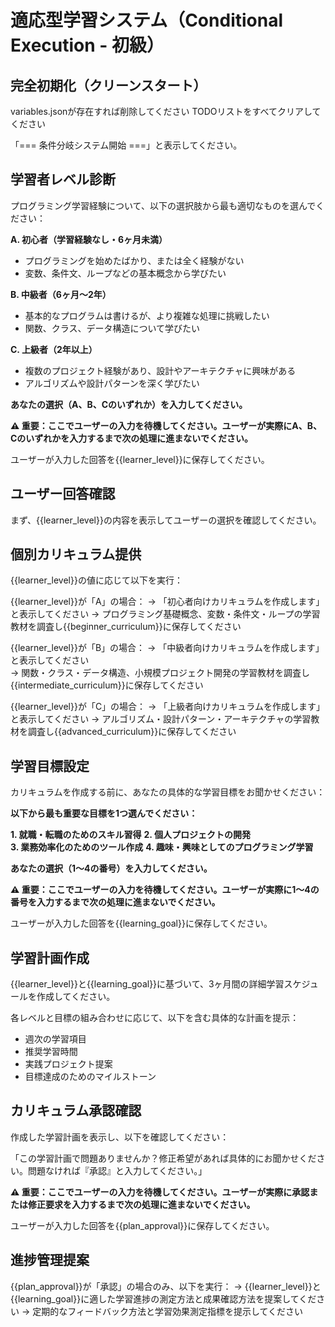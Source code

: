 # 適応型学習システム（Conditional Execution - 初級）

## 完全初期化（クリーンスタート）

variables.jsonが存在すれば削除してください
TODOリストをすべてクリアしてください

「=== 条件分岐システム開始 ===」と表示してください。

## 学習者レベル診断

プログラミング学習経験について、以下の選択肢から最も適切なものを選んでください：

**A. 初心者（学習経験なし・6ヶ月未満）**
- プログラミングを始めたばかり、または全く経験がない
- 変数、条件文、ループなどの基本概念から学びたい

**B. 中級者（6ヶ月〜2年）** 
- 基本的なプログラムは書けるが、より複雑な処理に挑戦したい
- 関数、クラス、データ構造について学びたい

**C. 上級者（2年以上）**
- 複数のプロジェクト経験があり、設計やアーキテクチャに興味がある
- アルゴリズムや設計パターンを深く学びたい

**あなたの選択（A、B、Cのいずれか）を入力してください。**

**⚠️ 重要：ここでユーザーの入力を待機してください。ユーザーが実際にA、B、Cのいずれかを入力するまで次の処理に進まないでください。**

ユーザーが入力した回答を{{learner_level}}に保存してください。

## ユーザー回答確認

まず、{{learner_level}}の内容を表示してユーザーの選択を確認してください。

## 個別カリキュラム提供

{{learner_level}}の値に応じて以下を実行：

{{learner_level}}が「A」の場合：
→ 「初心者向けカリキュラムを作成します」と表示してください
→ プログラミング基礎概念、変数・条件文・ループの学習教材を調査し{{beginner_curriculum}}に保存してください

{{learner_level}}が「B」の場合：
→ 「中級者向けカリキュラムを作成します」と表示してください  
→ 関数・クラス・データ構造、小規模プロジェクト開発の学習教材を調査し{{intermediate_curriculum}}に保存してください

{{learner_level}}が「C」の場合：
→ 「上級者向けカリキュラムを作成します」と表示してください
→ アルゴリズム・設計パターン・アーキテクチャの学習教材を調査し{{advanced_curriculum}}に保存してください 
## 学習目標設定

カリキュラムを作成する前に、あなたの具体的な学習目標をお聞かせください：

**以下から最も重要な目標を1つ選んでください：**

**1. 就職・転職のためのスキル習得**
**2. 個人プロジェクトの開発**  
**3. 業務効率化のためのツール作成**
**4. 趣味・興味としてのプログラミング学習**

**あなたの選択（1〜4の番号）を入力してください。**

**⚠️ 重要：ここでユーザーの入力を待機してください。ユーザーが実際に1〜4の番号を入力するまで次の処理に進まないでください。**

ユーザーが入力した回答を{{learning_goal}}に保存してください。

## 学習計画作成

{{learner_level}}と{{learning_goal}}に基づいて、3ヶ月間の詳細学習スケジュールを作成してください。

各レベルと目標の組み合わせに応じて、以下を含む具体的な計画を提示：
- 週次の学習項目
- 推奨学習時間
- 実践プロジェクト提案
- 目標達成のためのマイルストーン

## カリキュラム承認確認

作成した学習計画を表示し、以下を確認してください：

「この学習計画で問題ありませんか？修正希望があれば具体的にお聞かせください。問題なければ『承認』と入力してください。」

**⚠️ 重要：ここでユーザーの入力を待機してください。ユーザーが実際に承認または修正要求を入力するまで次の処理に進まないでください。**

ユーザーが入力した回答を{{plan_approval}}に保存してください。

## 進捗管理提案

{{plan_approval}}が「承認」の場合のみ、以下を実行：
→ {{learner_level}}と{{learning_goal}}に適した学習進捗の測定方法と成果確認方法を提案してください
→ 定期的なフィードバック方法と学習効果測定指標を提示してください

